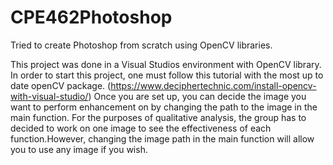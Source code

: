 # CPE462Photoshop
Tried to create Photoshop from scratch using OpenCV libraries.

This project was done in a Visual Studios environment with OpenCV library. In order to start this project, one must follow this tutorial with the most up to date openCV package. (https://www.deciphertechnic.com/install-opencv-with-visual-studio/)
Once you are set up, you can decide the image you want to perform enhancement on by changing the path to the image in the main function. For the purposes of qualitative analysis, the group has to decided to work on one image to see the effectiveness of each function.However, changing the image path in the main function will allow you to use any image if you wish.
